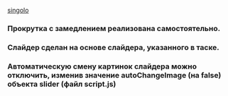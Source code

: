 [singolo](https://jimmba-singolo.netlify.com/)
### Прокрутка с замедлением реализована самостоятельно.
### Слайдер сделан на основе слайдера, указанного в таске.
### Автоматическую смену картинок слайдера можно отключить, изменив значение autoChangeImage (на false) объекта slider (файл script.js)